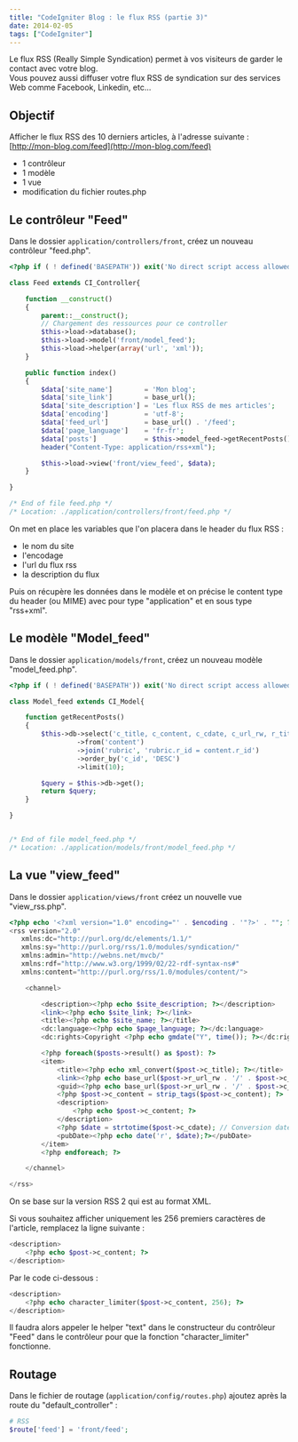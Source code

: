 ```yaml
---
title: "CodeIgniter Blog : le flux RSS (partie 3)"
date: 2014-02-05
tags: ["CodeIgniter"]
---
```


Le flux RSS (Really Simple Syndication) permet à vos visiteurs de garder le contact avec votre blog.  
Vous pouvez aussi diffuser votre flux RSS de syndication sur des services Web comme Facebook, Linkedin, etc...

## Objectif

Afficher le flux RSS des 10 derniers articles, à l'adresse suivante : [http://mon-blog.com/feed](http://mon-blog.com/feed)

- 1 contrôleur
- 1 modèle
- 1 vue
- modification du fichier routes.php

## Le contrôleur "Feed"

Dans le dossier `application/controllers/front`, créez un nouveau contrôleur "feed.php".

```php
<?php if ( ! defined('BASEPATH')) exit('No direct script access allowed');

class Feed extends CI_Controller{

    function __construct()
    {
        parent::__construct();
        // Chargement des ressources pour ce controller
        $this->load->database();
        $this->load->model('front/model_feed');
        $this->load->helper(array('url', 'xml'));
    }

    public function index()
    {
        $data['site_name']        = 'Mon blog';
        $data['site_link']        = base_url();
        $data['site_description'] = 'Les flux RSS de mes articles';
        $data['encoding']         = 'utf-8';
        $data['feed_url']         = base_url() . '/feed';
        $data['page_language']    = 'fr-fr';
        $data['posts']            = $this->model_feed->getRecentPosts();
        header("Content-Type: application/rss+xml");

        $this->load->view('front/view_feed', $data);
    }

}

/* End of file feed.php */
/* Location: ./application/controllers/front/feed.php */
```

On met en place les variables que l'on placera dans le header du flux RSS :

- le nom du site
- l'encodage
- l'url du flux rss
- la description du flux

Puis on récupère les données dans le modèle et on précise le content type du header (ou MIME) avec pour type "application" et en sous type "rss+xml".

## Le modèle "Model_feed"

Dans le dossier `application/models/front`, créez un nouveau modèle "model_feed.php".

```php
<?php if ( ! defined('BASEPATH')) exit('No direct script access allowed');

class Model_feed extends CI_Model{

    function getRecentPosts()
    {
        $this->db->select('c_title, c_content, c_cdate, c_url_rw, r_title, r_description, r_url_rw')
                 ->from('content')
                 ->join('rubric', 'rubric.r_id = content.r_id')
                 ->order_by('c_id', 'DESC')
                 ->limit(10);

        $query = $this->db->get();
        return $query;
    }

}


/* End of file model_feed.php */
/* Location: ./application/models/front/model_feed.php */
```

## La vue "view_feed"

Dans le dossier `application/views/front` créez un nouvelle vue "view_rss.php".

```php
<?php echo '<?xml version="1.0" encoding="' . $encoding . '"?>' . ""; ?>
<rss version="2.0"
   xmlns:dc="http://purl.org/dc/elements/1.1/"
   xmlns:sy="http://purl.org/rss/1.0/modules/syndication/"
   xmlns:admin="http://webns.net/mvcb/"
   xmlns:rdf="http://www.w3.org/1999/02/22-rdf-syntax-ns#"
   xmlns:content="http://purl.org/rss/1.0/modules/content/">

    <channel>

        <description><?php echo $site_description; ?></description>
        <link><?php echo $site_link; ?></link>
        <title><?php echo $site_name; ?></title>
        <dc:language><?php echo $page_language; ?></dc:language>
        <dc:rights>Copyright <?php echo gmdate("Y", time()); ?></dc:rights>

        <?php foreach($posts->result() as $post): ?>
        <item>
            <title><?php echo xml_convert($post->c_title); ?></title>
            <link><?php echo base_url($post->r_url_rw . '/' . $post->c_url_rw); ?></link>
            <guid><?php echo base_url($post->r_url_rw . '/' . $post->c_url_rw); ?></guid>
            <?php $post->c_content = strip_tags($post->c_content); ?>
            <description>
                <?php echo $post->c_content; ?>
            </description>
            <?php $date = strtotime($post->c_cdate); // Conversion date to timestamp ?>
            <pubDate><?php echo date('r', $date);?></pubDate>
        </item>
        <?php endforeach; ?>

    </channel>

</rss>
```

On se base sur la version RSS 2 qui est au format XML.

Si vous souhaitez afficher uniquement les 256 premiers caractères de l'article, remplacez la ligne suivante :

```php
<description>
    <?php echo $post->c_content; ?>
</description>
```

Par le code ci-dessous :

```php
<description>
    <?php echo character_limiter($post->c_content, 256); ?>
</description>
```

Il faudra alors appeler le helper "text" dans le constructeur du contrôleur "Feed" dans le contrôleur pour que la fonction "character_limiter" fonctionne.

## Routage

Dans le fichier de routage (`application/config/routes.php`) ajoutez après la route du "default_controller" :

```php
# RSS
$route['feed'] = 'front/feed';
```
